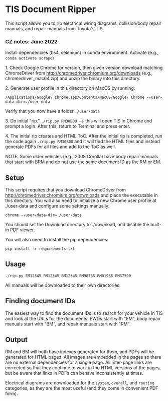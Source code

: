 # TIS Document Ripper

This script allows you to rip electrical wiring diagrams, collision/body repair manuals, and repair manuals from
Toyota's TIS.

### CZ notes: June 2022

Install dependencies (bs4, selenium) in conda environment. Activate (e.g., `conda activate scrape`)

1\. Check Google Chrome for version, then given version download matching ChromeDriver from http://chromedriver.chromium.org/downloads (e.g., chromedriver_mac64.zip) and unzip the binary into this directory.

2\. Generate user profile in this directory on MacOS by running:

```
/Applications/Google\ Chrome.app/Contents/MacOS/Google\ Chrome --user-data-dir=./user-data
```

Verify that you now have a folder `./user-data`

3\. Do initial "rip." `./rip.py RM30B0U` --> this will open TIS in Chrome and prompt a login. After this, return to Terminal and press enter.

4\. The initial rip creates and HTML ToC. After the initial rip is completed, run the code again `./rip.py RM30B0U` and it will find the HTML files and instead generate PDFs for all files and add to the ToC as well.

NOTE: Some older vehicles (e.g., 2008 Corolla) have body repair manuals that start with BRM and do not use the same document ID as the RM or EM.

## Setup

This script requires that you download ChromeDriver from http://chromedriver.chromium.org/downloads and place the
executable in this directory. You will also need to initialize a new Chrome user profile at ./user-data and configure
some settings manually:

```
chrome --user-data-dir=./user-data
```

You should set the Download directory to ./download, and disable the built-in PDF viewer.

You will also need to install the pip dependencies:

```
pip install -r requirements.txt
```

## Usage

```
./rip.py EM12345 RM12345 BM12345 BM98765 RM01935 EM37590
```

All manuals will be downloaded to their own directories.

## Finding document IDs

The easiest way to find the document IDs is to search for your vehicle in TIS and look at the URLs for the documents.
EWDs start with "EM", body repair manuals start with "BM", and repair manuals start with "RM".

## Output

RM and BM will both have indexes generated for them, and PDFs will be generated for HTML pages. All images are embedded
in the pages so there are no external dependencies for a single page. All inter-page links are corrected so that they
continue to work in the HTML versions of the pages, but be aware that links in PDFs can behave inconsistently at times.

Electrical diagrams are downloaded for the `system`, `overall`, and `routing` categories, as they are the most useful
(and they come in convenient PDF form).